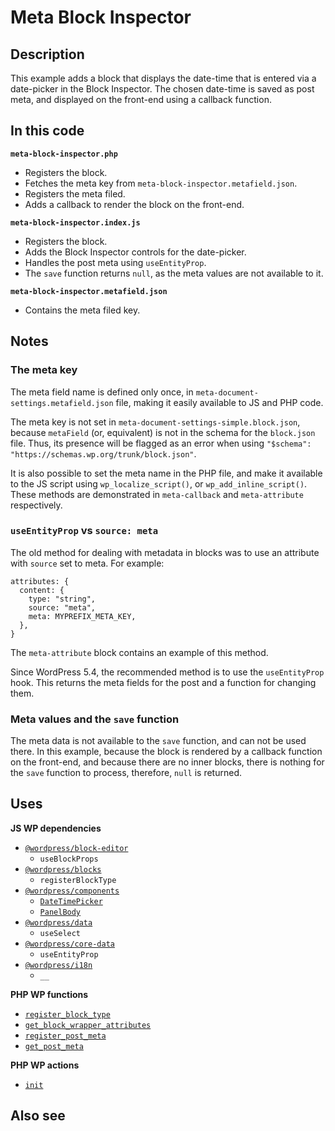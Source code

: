 # Meta Block Inspector

## Description

This example adds a block that displays the date-time that is entered via a date-picker in the Block Inspector. The chosen date-time is saved as post meta, and displayed on the front-end using a callback function.

## In this code

**`meta-block-inspector.php`**

- Registers the block.
- Fetches the meta key from `meta-block-inspector.metafield.json`.
- Registers the meta filed.
- Adds a callback to render the block on the front-end.

**`meta-block-inspector.index.js`**

- Registers the block.
- Adds the Block Inspector controls for the date-picker.
- Handles the post meta using `useEntityProp`.
- The `save` function returns `null`, as the meta values are not available to it.

**`meta-block-inspector.metafield.json`**

- Contains the meta filed key.

## Notes

### The meta key

The meta field name is defined only once, in `meta-document-settings.metafield.json` file, making it easily available to JS and PHP code.

The meta key is not set in `meta-document-settings-simple.block.json`, because `metaField` (or, equivalent) is not in the schema for the `block.json` file. Thus, its presence will be flagged as an error when using `"$schema": "https://schemas.wp.org/trunk/block.json"`.

It is also possible to set the meta name in the PHP file, and make it available to the JS script using `wp_localize_script()`, or `wp_add_inline_script()`. These methods are demonstrated in `meta-callback` and `meta-attribute` respectively.

### `useEntityProp` vs `source: meta`

The old method for dealing with metadata in blocks was to use an attribute with `source` set to meta. For example:

    attributes: {
      content: {
        type: "string",
        source: "meta",
        meta: MYPREFIX_META_KEY,
      },
    }

The `meta-attribute` block contains an example of this method.

Since WordPress 5.4, the recommended method is to use the `useEntityProp` hook. This returns the meta fields for the post and a function for changing them.

### Meta values and the `save` function

The meta data is not available to the `save` function, and can not be used there. In this example, because the block is rendered by a callback function on the front-end, and because there are no inner blocks, there is nothing for the `save` function to process, therefore, `null` is returned.

## Uses

**JS WP dependencies**

- [`@wordpress/block-editor`](https://developer.wordpress.org/block-editor/reference-guides/packages/packages-block-editor/)
  - `useBlockProps`
- [`@wordpress/blocks`](https://developer.wordpress.org/block-editor/reference-guides/packages/packages-blocks/)
  - `registerBlockType`
- [`@wordpress/components`](https://developer.wordpress.org/block-editor/reference-guides/components/)
  - [`DateTimePicker`](https://developer.wordpress.org/block-editor/reference-guides/components/date-time/)
  - [`PanelBody`](https://developer.wordpress.org/block-editor/reference-guides/components/panel/)
- [`@wordpress/data`](https://developer.wordpress.org/block-editor/reference-guides/packages/packages-data/)
  - `useSelect`
- [`@wordpress/core-data`](https://developer.wordpress.org/block-editor/reference-guides/packages/packages-core-data/)
  - `useEntityProp`
- [`@wordpress/i18n`](https://developer.wordpress.org/block-editor/reference-guides/packages/packages-i18n/)
  - `__`

**PHP WP functions**

- [`register_block_type`](https://developer.wordpress.org/reference/functions/register_block_type/)
- [`get_block_wrapper_attributes`](https://developer.wordpress.org/reference/functions/get_block_wrapper_attributes/)
- [`register_post_meta`](https://developer.wordpress.org/reference/functions/register_post_meta/)
- [`get_post_meta`](https://developer.wordpress.org/reference/functions/get_post_meta/)

**PHP WP actions**

- [`init`](https://developer.wordpress.org/reference/hooks/init/)

## Also see
